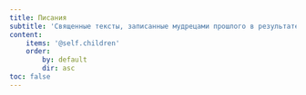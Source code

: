 ```yaml
---
title: Писания
subtitle: 'Священные тексты, записанные мудрецами прошлого в результате прямого контакта с Истиной'
content:
    items: '@self.children'
    order:
        by: default
        dir: asc
toc: false
---
```


